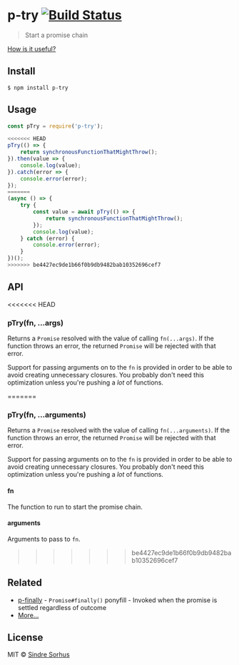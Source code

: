 # p-try [![Build Status](https://travis-ci.org/sindresorhus/p-try.svg?branch=master)](https://travis-ci.org/sindresorhus/p-try)

> Start a promise chain

[How is it useful?](http://cryto.net/~joepie91/blog/2016/05/11/what-is-promise-try-and-why-does-it-matter/)


## Install

```
$ npm install p-try
```


## Usage

```js
const pTry = require('p-try');

<<<<<<< HEAD
pTry(() => {
	return synchronousFunctionThatMightThrow();
}).then(value => {
	console.log(value);
}).catch(error => {
	console.error(error);
});
=======
(async () => {
	try {
		const value = await pTry(() => {
			return synchronousFunctionThatMightThrow();
		});
		console.log(value);
	} catch (error) {
		console.error(error);
	}
})();
>>>>>>> be4427ec9de1b66f0b9db9482bab10352696cef7
```


## API

<<<<<<< HEAD
### pTry(fn, ...args)

Returns a `Promise` resolved with the value of calling `fn(...args)`. If the function throws an error, the returned `Promise` will be rejected with that error.

Support for passing arguments on to the `fn` is provided in order to be able to avoid creating unnecessary closures. You probably don't need this optimization unless you're pushing a *lot* of functions.

=======
### pTry(fn, ...arguments)

Returns a `Promise` resolved with the value of calling `fn(...arguments)`. If the function throws an error, the returned `Promise` will be rejected with that error.

Support for passing arguments on to the `fn` is provided in order to be able to avoid creating unnecessary closures. You probably don't need this optimization unless you're pushing a *lot* of functions.

#### fn

The function to run to start the promise chain.

#### arguments

Arguments to pass to `fn`.

>>>>>>> be4427ec9de1b66f0b9db9482bab10352696cef7

## Related

- [p-finally](https://github.com/sindresorhus/p-finally) - `Promise#finally()` ponyfill - Invoked when the promise is settled regardless of outcome
- [More…](https://github.com/sindresorhus/promise-fun)


## License

MIT © [Sindre Sorhus](https://sindresorhus.com)
